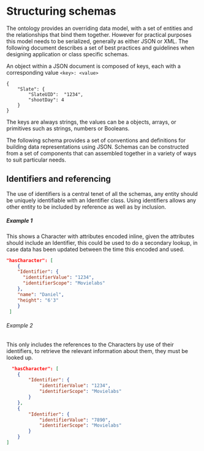 # Structuring schemas

The ontology provides an overriding data model, with a set of entities and the relationships that bind them together. However for practical purposes this model needs to be serialized, generally as either JSON or XML. The following document describes a set of best practices and guidelines when designing application or class specific schemas.



An object within a JSON document is composed of keys, each with a corresponding value ``<key>: <value>``

```
{
	"Slate": {
		"SlateUID":  "1234",
		"shootDay": 4
	}
}
```

The keys are always strings, the values can be a objects, arrays, or primitives such as strings, numbers or Booleans.

The following schema provides a set of conventions and definitions for building data representations using JSON. Schemas can be constructed from a set of components that can assembled together in a variety of ways to suit particular needs.



## Identifiers and referencing

The use of identifiers is a central tenet of all the schemas, any entity should be uniquely identifiable with an Identifier class. Using identifiers allows any other entity to be included by reference as well as by inclusion. 

##### Example 1

This shows a Character with attributes encoded inline, given the attributes should include an Identifier, this could be used to do a secondary lookup, in case data has been updated between the time this encoded and used.

```JSON
"hasCharacter": [
    {
    "Identifier": {
      "identifierValue": "1234",
      "identifierScope": "Movielabs"
    },
    "name": "Daniel",
    "height": "6'3"
	}
 ]
```



###### Example 2

This only includes the references to the Characters by use of their identifiers, to retrieve the relevant information about them, they must be looked up.

```JSON
  "hasCharacter": [
 	{
    	"Identifier": {
        	"identifierValue": "1234",
        	"identifierScope": "Movielabs"
        }
    },
    {
    	"Identifier": {
    		"identifierValue": "7890",
    		"identifierScope": "Movielabs"
    	}
  	}   
]
```

